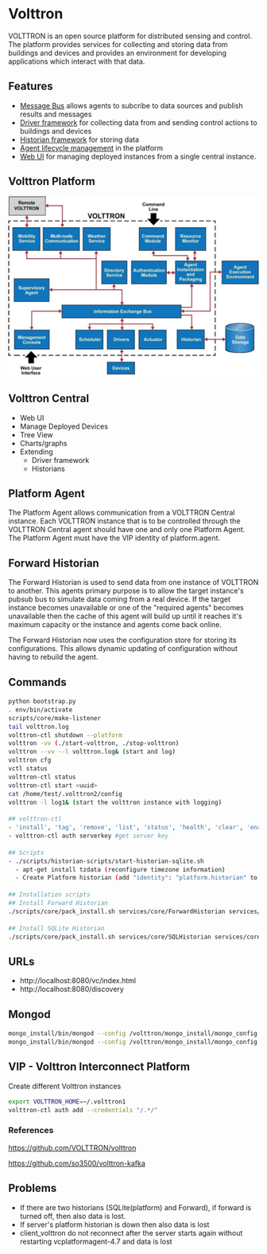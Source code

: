 # Volttron

VOLTTRON is an open source platform for distributed sensing and control. The platform provides services for collecting and storing data from buildings and devices and provides an environment for developing applications which interact with that data.

## Features

- [Message Bus](https://volttron.readthedocs.io/en/latest/core_services/messagebus/index.html#messagebus-index) allows agents to subcribe to data sources and publish results and messages
- [Driver framework](https://volttron.readthedocs.io/en/latest/core_services/drivers/index.html#volttron-driver-framework) for collecting data from and sending control actions to buildings and devices
- [Historian framework](https://volttron.readthedocs.io/en/latest/core_services/historians/index.html#historian-index) for storing data
- [Agent lifecycle management](https://volttron.readthedocs.io/en/latest/core_services/control/AgentManagement.html#agentmanagement) in the platform
- [Web UI](https://volttron.readthedocs.io/en/latest/core_services/service_agents/central_management/VOLTTRON-Central.html#volttron-central) for managing deployed instances from a single central instance.

## Volttron Platform

![image](../../media/Technologies-Brokers-Volttron-image1.jpg)

## Volttron Central

- Web UI
- Manage Deployed Devices
- Tree View
- Charts/graphs
- Extending
    - Driver framework
    - Historians

## Platform Agent

The Platform Agent allows communication from a VOLTTRON Central instance. Each VOLTTRON instance that is to be controlled through the VOLTTRON Central agent should have one and only one Platform Agent. The Platform Agent must have the VIP identity of platform.agent.

## Forward Historian

The Forward Historian is used to send data from one instance of VOLTTRON to another. This agents primary purpose is to allow the target instance's pubsub bus to simulate data coming from a real device. If the target instance becomes unavailable or one of the "required agents" becomes unavailable then the cache of this agent will build up until it reaches it's maximum capacity or the instance and agents come back online.

The Forward Historian now uses the configuration store for storing its configurations. This allows dynamic updating of configuration without having to rebuild the agent.

## Commands

```bash
python bootstrap.py
. env/bin/activate
scripts/core/make-listener
tail volttron.log
volttron-ctl shutdown --platform
volttron -vv (./start-volttron, ./stop-volttron)
volttron --vv --l volttron.log& (start and log)
volttron cfg
vctl status
volttron-ctl status
volttron-ctl start <uuid>
cat /home/test/.volttron2/config
volttron -l log1& (start the volttron instance with logging)

## volttron-ctl
- 'install', 'tag', 'remove', 'list', 'status', 'health', 'clear', 'enable', 'disable', 'start', 'stop', 'restart', 'run', 'upgrade', 'auth', 'config', 'shutdown', 'send', 'stats'
- volttron-ctl auth serverkey #get server key

## Scripts
- ./scripts/historian-scripts/start-historian-sqlite.sh
  - apt-get install tzdata (reconfigure timezone information)
  - Create Platform historian (add "identity": "platform.historian" to services/core/SQLHistorian/config.sqlite)

## Installation scripts
## Install Forward Historian
./scripts/core/pack_install.sh services/core/ForwardHistorian services/core/ForwardHistorian/config hist

## Install SQLite Historian
./scripts/core/pack_install.sh services/core/SQLHistorian services/core/SQLHistorian/config.sqlite hist

```

## URLs

- http://localhost:8080/vc/index.html
- http://localhost:8080/discovery

## Mongod

```bash
mongo_install/bin/mongod --config /volttron/mongo_install/mongo_config.cfg &
mongo_install/bin/mongod --config /volttron/mongo_install/mongo_config.cfg --shutdown
```

## VIP - Volttron Interconnect Platform

Create different Volttron instances

```bash
export VOLTTRON_HOME=~/.volttron1
volttron-ctl auth add --credentials "/.*/"
```

### References

https://github.com/VOLTTRON/volttron

https://github.com/so3500/volttron-kafka

## Problems

- If there are two historians (SQLite(platform) and Forward), if forward is turned off, then also data is lost.
- If server's platform historian is down then also data is lost
- client_volttron do not reconnect after the server starts again without restarting vcplatformagent-4.7 and data is lost
